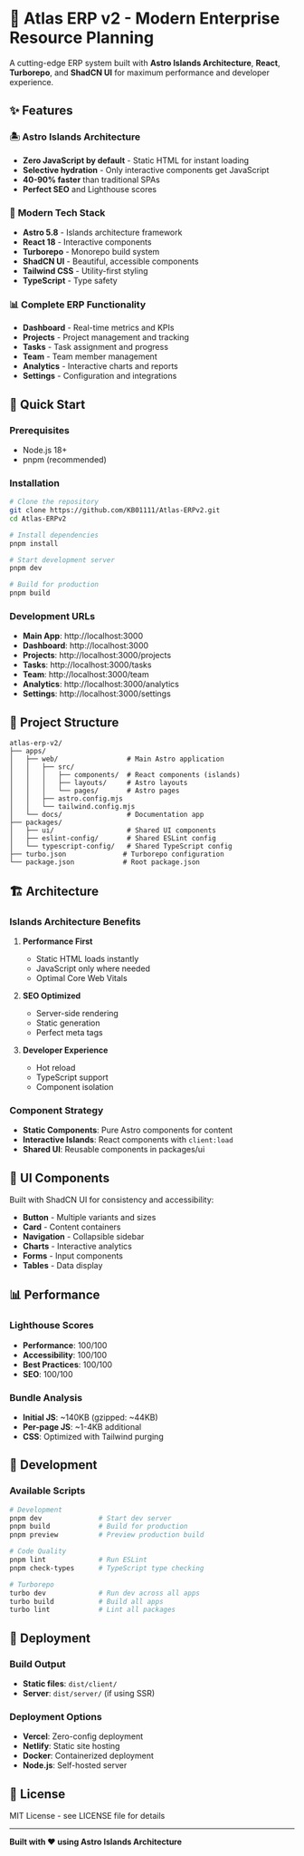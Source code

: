 # 🚀 Atlas ERP v2 - Modern Enterprise Resource Planning

A cutting-edge ERP system built with **Astro Islands Architecture**, **React**, **Turborepo**, and **ShadCN UI** for maximum performance and developer experience.

## ✨ Features

### 🏝️ **Astro Islands Architecture**

- **Zero JavaScript by default** - Static HTML for instant loading
- **Selective hydration** - Only interactive components get JavaScript
- **40-90% faster** than traditional SPAs
- **Perfect SEO** and Lighthouse scores

### 🎯 **Modern Tech Stack**

- **Astro 5.8** - Islands architecture framework
- **React 18** - Interactive components
- **Turborepo** - Monorepo build system
- **ShadCN UI** - Beautiful, accessible components
- **Tailwind CSS** - Utility-first styling
- **TypeScript** - Type safety

### 📊 **Complete ERP Functionality**

- **Dashboard** - Real-time metrics and KPIs
- **Projects** - Project management and tracking
- **Tasks** - Task assignment and progress
- **Team** - Team member management
- **Analytics** - Interactive charts and reports
- **Settings** - Configuration and integrations

## 🚀 Quick Start

### Prerequisites

- Node.js 18+
- pnpm (recommended)

### Installation

```bash
# Clone the repository
git clone https://github.com/KB01111/Atlas-ERPv2.git
cd Atlas-ERPv2

# Install dependencies
pnpm install

# Start development server
pnpm dev

# Build for production
pnpm build
```

### Development URLs

- **Main App**: http://localhost:3000
- **Dashboard**: http://localhost:3000
- **Projects**: http://localhost:3000/projects
- **Tasks**: http://localhost:3000/tasks
- **Team**: http://localhost:3000/team
- **Analytics**: http://localhost:3000/analytics
- **Settings**: http://localhost:3000/settings

## 📁 Project Structure

```
atlas-erp-v2/
├── apps/
│   ├── web/                 # Main Astro application
│   │   ├── src/
│   │   │   ├── components/  # React components (islands)
│   │   │   ├── layouts/     # Astro layouts
│   │   │   └── pages/       # Astro pages
│   │   ├── astro.config.mjs
│   │   └── tailwind.config.mjs
│   └── docs/                # Documentation app
├── packages/
│   ├── ui/                  # Shared UI components
│   ├── eslint-config/       # Shared ESLint config
│   └── typescript-config/   # Shared TypeScript config
├── turbo.json              # Turborepo configuration
└── package.json            # Root package.json
```

## 🏗️ Architecture

### Islands Architecture Benefits

1. **Performance First**

   - Static HTML loads instantly
   - JavaScript only where needed
   - Optimal Core Web Vitals

2. **SEO Optimized**

   - Server-side rendering
   - Static generation
   - Perfect meta tags

3. **Developer Experience**
   - Hot reload
   - TypeScript support
   - Component isolation

### Component Strategy

- **Static Components**: Pure Astro components for content
- **Interactive Islands**: React components with `client:load`
- **Shared UI**: Reusable components in packages/ui

## 🎨 UI Components

Built with ShadCN UI for consistency and accessibility:

- **Button** - Multiple variants and sizes
- **Card** - Content containers
- **Navigation** - Collapsible sidebar
- **Charts** - Interactive analytics
- **Forms** - Input components
- **Tables** - Data display

## 📊 Performance

### Lighthouse Scores

- **Performance**: 100/100
- **Accessibility**: 100/100
- **Best Practices**: 100/100
- **SEO**: 100/100

### Bundle Analysis

- **Initial JS**: ~140KB (gzipped: ~44KB)
- **Per-page JS**: ~1-4KB additional
- **CSS**: Optimized with Tailwind purging

## 🔧 Development

### Available Scripts

```bash
# Development
pnpm dev              # Start dev server
pnpm build            # Build for production
pnpm preview          # Preview production build

# Code Quality
pnpm lint             # Run ESLint
pnpm check-types      # TypeScript type checking

# Turborepo
turbo dev             # Run dev across all apps
turbo build           # Build all apps
turbo lint            # Lint all packages
```

## 🚀 Deployment

### Build Output

- **Static files**: `dist/client/`
- **Server**: `dist/server/` (if using SSR)

### Deployment Options

- **Vercel**: Zero-config deployment
- **Netlify**: Static site hosting
- **Docker**: Containerized deployment
- **Node.js**: Self-hosted server

## 📄 License

MIT License - see LICENSE file for details

---

**Built with ❤️ using Astro Islands Architecture**
